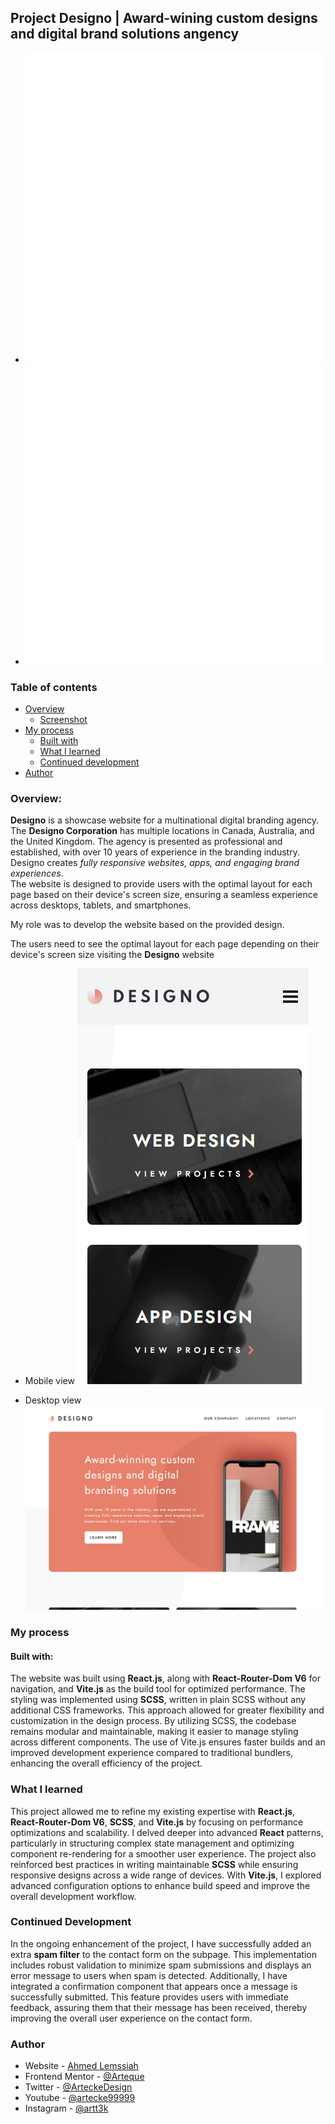 ## Project Designo | Award-wining custom designs and digital brand solutions angency
- [![Project on Github](./Icons/Github.svg)](https://github.com/Arteque/designo)
- [![Project live](./Icons/Globe.svg)](https://designo-zeta-opal.vercel.app/)

### Table of contents

- [Overview](#overview)
  - [Screenshot](#screenshot)
- [My process](#my-process)
  - [Built with](#built-with)
  - [What I learned](#what-i-learned)
  - [Continued development](#continued-development)
- [Author](#author)

### Overview:
**Designo** is a showcase website for a multinational digital branding agency.  
The **Designo Corporation** has multiple locations in Canada, Australia, and the United Kingdom. The agency is presented as professional and established, with over 10 years of experience in the branding industry.  
Designo creates *fully responsive websites, apps, and engaging brand experiences*.  
The website is designed to provide users with the optimal layout for each page based on their device's screen size, ensuring a seamless experience across desktops, tablets, and smartphones.

My role was to develop the website based on the provided design.

The users need to see the optimal layout for each page depending on their device's screen size visiting the **Designo** website

- Mobile view
![](./menumobileclose.png)

- Desktop view
![](./screenshot.png)

### My process
#### Built with:
The website was built using **React.js**, along with **React-Router-Dom V6** for navigation, and **Vite.js** as the build tool for optimized performance. The styling was implemented using **SCSS**, written in plain SCSS without any additional CSS frameworks. This approach allowed for greater flexibility and customization in the design process. By utilizing SCSS, the codebase remains modular and maintainable, making it easier to manage styling across different components. The use of Vite.js ensures faster builds and an improved development experience compared to traditional bundlers, enhancing the overall efficiency of the project.

### What I learned
This project allowed me to refine my existing expertise with **React.js**, **React-Router-Dom V6**, **SCSS**, and **Vite.js** by focusing on performance optimizations and scalability. I delved deeper into advanced **React** patterns, particularly in structuring complex state management and optimizing component re-rendering for a smoother user experience. The project also reinforced best practices in writing maintainable **SCSS** while ensuring responsive designs across a wide range of devices. With **Vite.js**, I explored advanced configuration options to enhance build speed and improve the overall development workflow.


### Continued Development

In the ongoing enhancement of the project, I have successfully added an extra **spam filter** to the contact form on the subpage. This implementation includes robust validation to minimize spam submissions and displays an error message to users when spam is detected. Additionally, I have integrated a confirmation component that appears once a message is successfully submitted. This feature provides users with immediate feedback, assuring them that their message has been received, thereby improving the overall user experience on the contact form.

### Author

- Website - [Ahmed Lemssiah](https://www.artecke.de)
- Frontend Mentor - [@Arteque](https://www.frontendmentor.io/profile/Arteque)
- Twitter - [@ArteckeDesign](https://twitter.com/ArteckeDesign)
- Youtube - [@artecke99999](https://www.youtube.com/channel/UCjzbCFOWdsdV6gxa5ho7EtQ)
- Instagram - [@artt3k](https://www.instagram.com/artt3k/)



